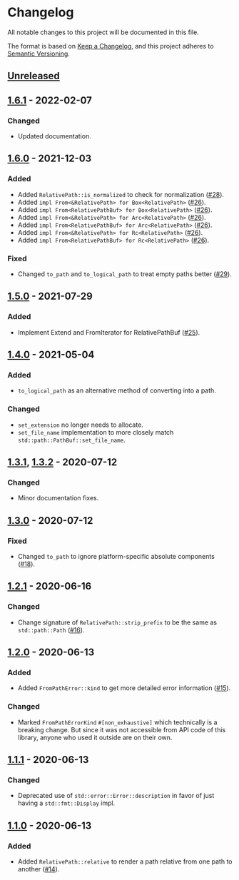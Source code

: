 # Changelog

All notable changes to this project will be documented in this file.

The format is based on [Keep a Changelog](https://keepachangelog.com/en/1.0.0/),
and this project adheres to [Semantic Versioning](https://semver.org/spec/v2.0.0.html).

## [Unreleased]

## [1.6.1] - 2022-02-07

### Changed
* Updated documentation.

## [1.6.0] - 2021-12-03

### Added
* Added `RelativePath::is_normalized` to check for normalization ([#28]).
* Added `impl From<&RelativePath> for Box<RelativePath>` ([#26]).
* Added `impl From<RelativePathBuf> for Box<RelativePath>` ([#26]).
* Added `impl From<&RelativePath> for Arc<RelativePath>` ([#26]).
* Added `impl From<RelativePathBuf> for Arc<RelativePath>` ([#26]).
* Added `impl From<&RelativePath> for Rc<RelativePath>` ([#26]).
* Added `impl From<RelativePathBuf> for Rc<RelativePath>` ([#26]).

### Fixed
* Changed `to_path` and `to_logical_path` to treat empty paths better ([#29]).

[#29]: https://github.com/udoprog/relative-path/pull/29
[#28]: https://github.com/udoprog/relative-path/pull/28
[#26]: https://github.com/udoprog/relative-path/pull/26

## [1.5.0] - 2021-07-29

### Added
* Implement Extend and FromIterator for RelativePathBuf ([#25]).

[#25]: https://github.com/udoprog/relative-path/pull/25

## [1.4.0] - 2021-05-04

### Added
* `to_logical_path` as an alternative method of converting into a path.

### Changed
* `set_extension` no longer needs to allocate.
* `set_file_name` implementation to more closely match
  `std::path::PathBuf::set_file_name`.

## [1.3.1], [1.3.2] - 2020-07-12

### Changed
* Minor documentation fixes.

## [1.3.0] - 2020-07-12

### Fixed
* Changed `to_path` to ignore platform-specific absolute components ([#18]).

[#18]: https://github.com/udoprog/relative-path/pull/18

## [1.2.1] - 2020-06-16

### Changed
* Change signature of `RelativePath::strip_prefix` to be the same as `std::path::Path` ([#16]).

## [1.2.0] - 2020-06-13

### Added
* Added `FromPathError::kind` to get more detailed error information ([#15]).

### Changed
* Marked `FromPathErrorKind` `#[non_exhaustive]` which technically is a breaking
  change. But since it was not accessible from API code of this library, anyone
  who used it outside are on their own.

## [1.1.1] - 2020-06-13

### Changed
* Deprecated use of `std::error::Error::description` in favor of just having a `std::fmt::Display` impl.

## [1.1.0] - 2020-06-13

### Added
* Added `RelativePath::relative` to render a path relative from one path to another ([#14]).

[#16]: https://github.com/udoprog/relative-path/pull/16
[#15]: https://github.com/udoprog/relative-path/pull/15
[#14]: https://github.com/udoprog/relative-path/pull/14

[Unreleased]: https://github.com/udoprog/relative-path/compare/1.6.1...master
[1.6.1]: https://github.com/udoprog/relative-path/compare/1.6.0...1.6.1
[1.6.0]: https://github.com/udoprog/relative-path/compare/1.5.0...1.6.0
[1.5.0]: https://github.com/udoprog/relative-path/compare/1.4.0...1.5.0
[1.4.0]: https://github.com/udoprog/relative-path/compare/1.3.2...1.4.0
[1.3.2]: https://github.com/udoprog/relative-path/compare/1.3.1...1.3.2
[1.3.1]: https://github.com/udoprog/relative-path/compare/1.3.0...1.3.1
[1.3.0]: https://github.com/udoprog/relative-path/compare/1.2.1...1.3.0
[1.2.1]: https://github.com/udoprog/relative-path/compare/1.2.0...1.2.1
[1.2.0]: https://github.com/udoprog/relative-path/compare/1.1.1...1.2.0
[1.1.1]: https://github.com/udoprog/relative-path/compare/1.1.0...1.1.1
[1.1.0]: https://github.com/udoprog/relative-path/compare/1.0.0...1.1.0
